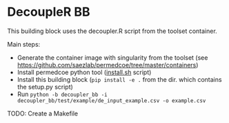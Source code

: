 # DecoupleR BB

This building block uses the decoupler.R script from the toolset container.

Main steps:
- Generate the container image with singularity from the toolset (see https://github.com/saezlab/permedcoe/tree/master/containers)
- Install permedcoe python tool ([install.sh](https://github.com/PerMedCoE/permedcoe/tree/8d98d8e3532475b560a068ce41237c5728b5d375) script)
- Install this building block (`pip install -e .` from the dir. which contains the setup.py script)
- Run `python -b decoupler_bb -i decoupler_bb/test/example/de_input_example.csv -o example.csv`

TODO: Create a Makefile 
